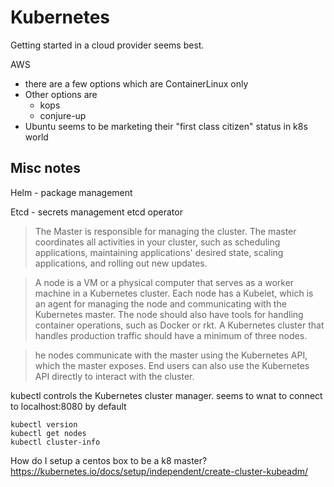 # Kubernetes

Getting started in a cloud provider seems best.

AWS
* there are a few options which are ContainerLinux only
* Other options are
    * kops
    * conjure-up
* Ubuntu seems to be marketing their "first class citizen" status in k8s world

## Misc notes

Helm - package management

Etcd - secrets management
    etcd operator

> The Master is responsible for managing the cluster. The master coordinates all activities in your cluster, such as scheduling applications, maintaining applications' desired state, scaling applications, and rolling out new updates.

> A node is a VM or a physical computer that serves as a worker machine in a Kubernetes cluster. Each node has a Kubelet, which is an agent for managing the node and communicating with the Kubernetes master. The node should also have tools for handling container operations, such as Docker or rkt. A Kubernetes cluster that handles production traffic should have a minimum of three nodes.

> he nodes communicate with the master using the Kubernetes API, which the master exposes. End users can also use the Kubernetes API directly to interact with the cluster.

kubectl
    controls the Kubernetes cluster manager.
    seems to wnat to connect to localhost:8080 by default

```
kubectl version
kubectl get nodes
kubectl cluster-info
```


How do I setup a centos box to be a k8 master?
https://kubernetes.io/docs/setup/independent/create-cluster-kubeadm/
